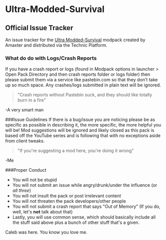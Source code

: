 # Ultra-Modded-Survival
## Official Issue Tracker

An issue tracker for the [Ultra Modded-Survival](http://www.technicpack.net/modpack/ultra-modded-survival-101.698929) modpack created by Amaxter and distributed via the Technic Platform.

### What do do with Logs/Crash Reports
If you have a crash report or logs (found in Modpack options in launcher > Open Pack Directory and then crash reports folder or logs folder) then please submit them via a service like pastebin.com so that they don't take up so much space. Any crashes/logs submitted in plain text will be ignored.

> "Crash reports without Pastebin suck, and they should like totally burn in a fire"

-A very smart man

###Issue Guidelines
If there is a bug/issue you are noticing please be as specific as possible in describing it, the more specific, the more helpful you will be! Mod suggestions will be ignored and likely closed as this pack is based off the YouTube series and is following that with no exceptions aside from client tweaks. 

> "If you're suggesting a mod here, you're doing it wrong"

-Me

###Proper Conduct
- You will not be stupid
- You will not submit an issue while angry/drunk/under the influence (or *all three*)
- You will not insult the pack or post irrelevant content
- You will not threaten the pack developers/other people
- You will not submit a crash report that says "Out of Memory" (If you do, well, let's **not** talk about that)
- Lastly, you will use common sense, which should basically include all the stuff said above plus a bunch of other stuff that's a given.

Caleb was here.
You know you love me.
